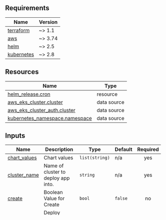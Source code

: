 <!-- markdownlint-disable MD033 MD013 MD041 -->
<!-- BEGINNING OF PRE-COMMIT-TERRAFORM DOCS HOOK -->
## Requirements

| Name | Version |
|------|---------|
| <a name="requirement_terraform"></a> [terraform](#requirement\_terraform) | ~> 1.1 |
| <a name="requirement_aws"></a> [aws](#requirement\_aws) | ~> 3.74 |
| <a name="requirement_helm"></a> [helm](#requirement\_helm) | ~> 2.5 |
| <a name="requirement_kubernetes"></a> [kubernetes](#requirement\_kubernetes) | ~> 2.8 |

## Resources

| Name | Type |
|------|------|
| [helm_release.cron](https://registry.terraform.io/providers/hashicorp/helm/latest/docs/resources/release) | resource |
| [aws_eks_cluster.cluster](https://registry.terraform.io/providers/hashicorp/aws/latest/docs/data-sources/eks_cluster) | data source |
| [aws_eks_cluster_auth.cluster](https://registry.terraform.io/providers/hashicorp/aws/latest/docs/data-sources/eks_cluster_auth) | data source |
| [kubernetes_namespace.namespace](https://registry.terraform.io/providers/hashicorp/kubernetes/latest/docs/data-sources/namespace) | data source |

## Inputs

| Name | Description | Type | Default | Required |
|------|-------------|------|---------|:--------:|
| <a name="input_chart_values"></a> [chart\_values](#input\_chart\_values) | Chart values | `list(string)` | n/a | yes |
| <a name="input_cluster_name"></a> [cluster\_name](#input\_cluster\_name) | Name of cluster to deploy app into. | `string` | n/a | yes |
| <a name="input_create"></a> [create](#input\_create) | Boolean Value for Create | `bool` | `false` | no |
| <a name="input_image"></a> [image](#input\_image) | Deploy YAML git Image | `string` | n/a | yes |
| <a name="input_name"></a> [name](#input\_name) | Octopus Project Name | `string` | n/a | yes |
| <a name="input_namespace"></a> [namespace](#input\_namespace) | Octopus ProjectGroup Name | `string` | n/a | yes |
| <a name="input_revision"></a> [revision](#input\_revision) | Octopus Release Number | `string` | n/a | yes |
| <a name="input_role_arn"></a> [role\_arn](#input\_role\_arn) | Role ARN from apps.hcl | `string` | n/a | yes |
| <a name="input_tags"></a> [tags](#input\_tags) | Tags Output from Tags Module | `map(string)` | n/a | yes |
<!-- END OF PRE-COMMIT-TERRAFORM DOCS HOOK -->